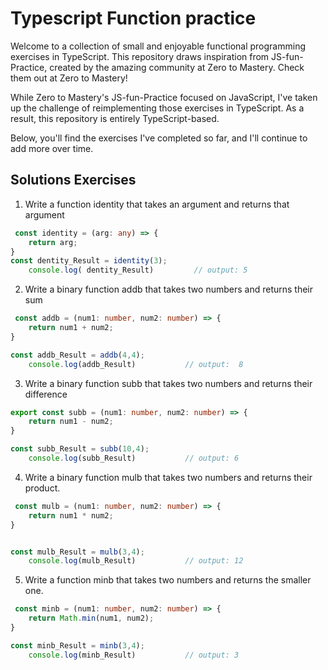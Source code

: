 # Typescript Function practice

Welcome to a collection of small and enjoyable functional programming exercises in TypeScript. This repository draws inspiration from JS-fun-Practice, created by the amazing community at Zero to Mastery. Check them out at Zero to Mastery!

While Zero to Mastery's JS-fun-Practice focused on JavaScript, I've taken up the challenge of reimplementing those exercises in TypeScript. As a result, this repository is entirely TypeScript-based.

Below, you'll find the exercises I've completed so far, and I'll continue to add more over time.

##   Solutions   Exercises  




1.  Write a function identity that takes an argument and returns that argument

```typescript
 const identity = (arg: any) => {
    return arg;
}
const dentity_Result = identity(3);
    console.log( dentity_Result)         // output: 5

```

 2. Write a binary function addb that takes two numbers and returns their sum

```typescript
 const addb = (num1: number, num2: number) => {
    return num1 + num2;
}

const addb_Result = addb(4,4);
    console.log(addb_Result)           // output:  8

```

 3. Write a binary function subb that takes two numbers and returns their difference

```typescript
export const subb = (num1: number, num2: number) => {
    return num1 - num2;
}

const subb_Result = subb(10,4);
    console.log(subb_Result)           // output: 6 
```

4. Write a binary function mulb that takes two numbers and returns their product.


```typescript
 const mulb = (num1: number, num2: number) => {
    return num1 * num2;
}


const mulb_Result = mulb(3,4);
    console.log(mulb_Result)           // output: 12

```


5. Write a function minb that takes two numbers and returns the smaller one.

```typescript
 const minb = (num1: number, num2: number) => {
    return Math.min(num1, num2);
}

const minb_Result = minb(3,4);
    console.log(minb_Result)           // output: 3

```
